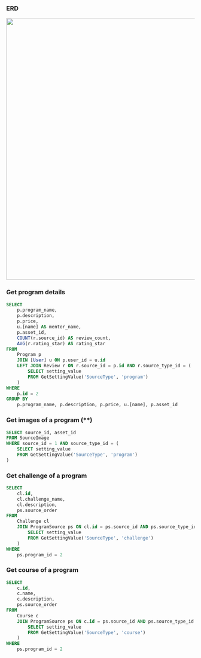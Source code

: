 ### ERD
<img src="https://github.com/user-attachments/assets/0cbd4169-7d83-49b9-98be-f3e997893266" width="700" height="700">

### Get program details
```sql
SELECT 
    p.program_name,
    p.description,
    p.price,
    u.[name] AS mentor_name,
    p.asset_id,
    COUNT(r.source_id) AS review_count,
    AVG(r.rating_star) AS rating_star
FROM 
    Program p
    JOIN [User] u ON p.user_id = u.id
    LEFT JOIN Review r ON r.source_id = p.id AND r.source_type_id = (
        SELECT setting_value
		FROM GetSettingValue('SourceType', 'program')
    )
WHERE 
    p.id = 2
GROUP BY
    p.program_name, p.description, p.price, u.[name], p.asset_id
```

### Get images of a program (**)
```sql
SELECT source_id, asset_id
FROM SourceImage 
WHERE source_id = 1 AND source_type_id = (
    SELECT setting_value
    FROM GetSettingValue('SourceType', 'program')
)
```

### Get challenge of a program
```sql
SELECT
    cl.id,
    cl.challenge_name,
    cl.description,
    ps.source_order
FROM
    Challenge cl
    JOIN ProgramSource ps ON cl.id = ps.source_id AND ps.source_type_id = (
        SELECT setting_value
		FROM GetSettingValue('SourceType', 'challenge')
    )
WHERE
    ps.program_id = 2
```

### Get course of a program
```sql
SELECT
    c.id,
    c.name,
    c.description,
    ps.source_order
FROM
    Course c
    JOIN ProgramSource ps ON c.id = ps.source_id AND ps.source_type_id = (
        SELECT setting_value
		FROM GetSettingValue('SourceType', 'course')
    )
WHERE 
    ps.program_id = 2
```
